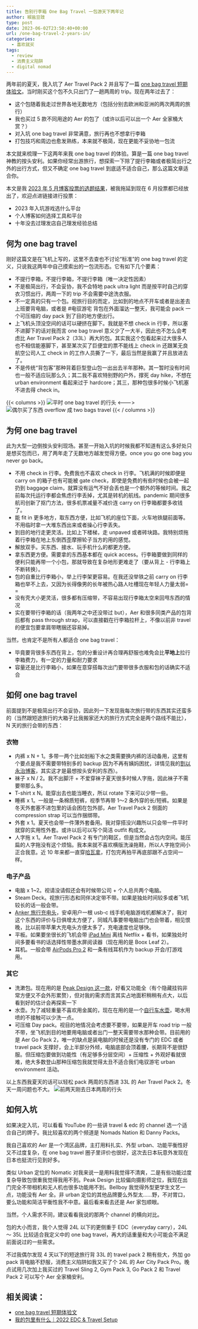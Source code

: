 ```yaml
---
title: 告别行李箱 One Bag Travel 一包游天下两年记
author: 椒盐豆豉
type: post
date: 2023-06-02T23:50:40+00:00
url: /one-bag-travel-2-years-in/
categories:
  - 喜欢就买
tags:
  - review
  - 消费主义陷阱
  - digital nomad
---
```

两年前的夏天，我入坑了 Aer Travel Pack 2 并且写了一篇 [one bag travel 短期体验文](../one-bag-travel-aer-travel-pack-2/)。当时刚买这个包不久只出门了一趟两周的 trip。现在两年过去了：

- 这个包随着我走过世界各地无数地方（包括分别去欧洲和亚洲的两次两周的旅行）
- 我也买过 5 款不同用途的 Aer 的包了（或许以后可以出一个 Aer 全家桶大赏？）
- 对入坑 one bag travel 非常满意，旅行再也不想拿行李箱
- 打包技巧和周边也愈发熟练，本来就不极简，现在更能不妥协地一包流

本文就来梳理一下这两年来我 one bag travel 的体验。算是一篇 one bag travel 神教的按头安利。如果你经常出游旅行，想探索一下除了提行李箱或者极简出行之外的出行方式，但又不确定 one bag travel 到底适不适合自己，那么这篇文章适合你。

本文是我 [2023 年 5 月博客投票的选题结果](https://www.patreon.com/posts/2023-5-yue-bo-ke-82675737)，被我拖延到现在 6 月投票都已经放出了，欢迎点进链接进行投票：

- 2023 年入坑游戏选什么平台
- 个人博客如何选择工具和平台
- 十年没去过理发店自己理发经验总结

<!--more-->

## 何为 one bag travel

刚好这篇文是在飞机上写的，这里不去查也不讨论“标准”的 one bag travel 的定义，只说我这两年中自己摸索出的一包流形态。它有如下几个要素：

- 不提行李箱，不提行李箱，不提行李箱（唯一决定性因素）
- 不是极简出行，不会妥协，我不会特地 pack ultra light 而是按平时自己的穿衣习惯出行，两周一下的 trip 不会需要中途洗衣服。
- 不一定真的只有一个包。视旅行目的而定，比如到的地点不开车或者是出差去上班要背电脑，或者是 #电驭游宅 背包在外面溜达一整天，我可能会 pack 一个可压缩的 day pack 到了目的地方便出行。
- 上飞机头顶没空间的话可以硬挤在脚下。我就是不想 check in 行李，所以塞不进脚下的话对我而言 one bag travel 意义少了一大半，因此也不怎么会考虑比 Aer Travel Pack 2（33L）再大的包。其实我这个包看起来过大很多人也不相信能塞脚下，甚至某次买了巨便宜的票不能线上 check in 还跟某无良航空公司人工 check in 的工作人员撕了一下，最后当然是我赢了并且放进去了。
- 不是传统“背包客”那种背着巨型登山包一出出去半年那种。其一暂时没有时间也一般不适应玩那么久；其二我不喜欢特别野的户外，撑死 day hike，不想在 urban environment 看起来过于 hardcore；其三，那种包很多时候小飞机塞不进去得 check in。

{{< columns >}}
![平时 one bag travel 的行头](https://douchi.sfo3.digitaloceanspaces.com/blog-scw/2021/08/20210811_100658-scaled-e1630273525874-768x1024.jpeg)
<--->
![偶尔买了东西 overflow 成 two bags travel](https://media.douchi.space/douchi/media_attachments/files/110/467/995/392/146/739/original/403a04e8c25e84f5.jpeg)
{{< / columns >}}
## 为何 one bag travel

此为大型一边倒按头安利现场。甚至一开始入坑的时候我都不知道有这么多好处只是想买包而已，用了两年走了无数地方越发觉得方便。once you go one bag you never go back。

- 不用 check in 行李。免费我也不喜欢 check in 行李。飞机满的时候即便是 carry on 的箱子也有可能被 gate check，即使是免费的有些时候也会被一起扔到 baggage claim，就算没有运气不好会丢也是一个额外的等候时间。我之前每次托运行李都会焦虑行李丢掉，尤其是转机的航线。pandemic 期间很多航司创新了抠门方法，很多机票减量不减价连 carry on 行李箱都要多收钱了。
- 能 fit in 更多地方，取东西方便，比如飞机的座位下面，火车地铁腿前面等。不用临时拿一大堆东西出来或者操心行李丢失。
- 到目的地行走更灵活。比如上下楼梯，走 unpaved 或者砖块路。我特别烦拖着行李箱在地上东倒西歪摩擦轮子当方的用的感觉。
- 解放双手。买东西、接水、玩手机什么的都更方便。
- 拿东西更方便。需要拿的东西基本都在 quick access。行李箱要做到同样的便利只能再带一个小包，那就导致在复杂地形更难走了（要从背上 - 行李箱上不断转换）。
- 包的自重比行李箱小，举上行李架更容易。在我还没举铁之前 carry on 行李箱也举不上去，又因为长得像男的长年被热心路人吐槽现在年轻人力量太弱= =
- 没有壳大小更灵活，很多都有压缩带，不容易出现行李箱太空来回甩东西的情况
- 实在要带行李箱的话（我两年之中还没带过 but），Aer 和很多同类产品的包背后都有 pass through strap，可以直接戳在行李箱拉杆上，不像以前非 travel 的便宜包要拿肩带瞎捆还容易掉。

当然，也肯定不是所有人都适合 one bag travel：

- 毕竟要背很多东西在背上，包的分重设计再合理再舒服也难免会比**平地上**拉行李箱费力，有一定的力量和耐力要求
- 容量还是比行李箱小，如果在意穿搭每次出门要带很多衣服和包的话确实不适合

## 如何 one bag travel

前面提到不是极简出行不会妥协，因此列一下发现我每次旅行带的东西其实还蛮多的（当然跟短途旅行的大箱子比我搬家还大的旅行方式完全是两个路线不能比），N 天的旅行会带的东西：

### 衣物

- 内裤 x N + 1。多带一两个比如划船下水之类需要换内裤的活动备用，这里有个要点是我不需要带特别多的 backup 因为不再有姨妈困扰，详情见我的[割以永治博客](../hysterectomy-surgery-review-part-2/)，其实这才是最想按头安利的东西）。
- 袜子 x N / 2。我不出脚汗 + 不爱穿袜子夏天很多时候人字拖，因此袜子不需要带那么多。
- T-shirt x N。能穿出去也能当睡衣，所以 rotate 下来可以少带一些。
- 睡裤 x 1。一般是一条棉质短裤，视季节再带 1～2 条外穿的长/短裤。如果是冬天外套塞不进包里的话会困在包外部，Aer Travel Pack 2 侧面的 compression strap 可以当作捆绑带。
- 外套 x 1。夏天也会带一件薄外套备用。我对穿搭没兴趣所以只会带一件平时就穿的实用性外套。或许以后可以写个简洁 outfit 构成文。
- 人字拖 x 1。Aer Travel Pack 2 有专门的鞋区，但是当然会占包内空间。能压扁的人字拖没有这个烦恼。我本来就不喜欢横版洗澡拖鞋，所以人字拖空间小正合我意。近 10 年来都一直穿[哈瓦拿](https://amzn.to/3pScCtE)，打包完再拍平再底部跟不占空间一样。

### 电子产品

- 电脑 x 1~2。视请没请假还会有时候带公司 + 个人总共两个电脑。
- Steam Deck。视旅行形态和同伴决定带不带。如果是独处时间较多或者飞机较长的话一般会带。
- [Anker 旅行充电头](https://amzn.to/3Z6LwkB)，安卓用户一根 usb-c 线手机电脑游戏机都解决了，我对这个东西的评价与日俱增太方便了，同城凡事要带电脑出门也会带着，相见恨晚，比以前带苹果大充电头方便太多了，充电速度也足够快。
- 平板。如果要坐很长的飞机会带 [iPad Mini](https://amzn.to/3nOQfra) 离线 Netflix + 看书，如果独处时间多要看书的话选择性带墨水屏阅读器（现在用的是 Boox Leaf 2）。
- 耳机。一般会带 [AirPods Pro 2](https://amzn.to/3fZOENk) 和一条有线耳机作为 backup 开会/打游戏用。

### 其它

- 洗漱包。现在用的是 [Peak Design 这一款](https://amzn.to/37mySYA)，好看又功能全（有个隐藏挂钩非常方便又不会外形累赘），但对我的需求而言其实占地面积稍稍有点大，以后看到好的估计会再探索一下
- 水壶。为了减轻重量不喜欢用金属的，现在在用的是一个[自行车水壶](https://amzn.to/3hP1k7a)，喝水用喷的不接触可以少洗一点。
- 可压缩 Day pack。视目的地情况会考虑要不要带，如果是开车 road trip 一般不带，坐飞机到目的地要用电脑或者出门一整天需要带水那种会带。目前用的是 Aer Go Pack 2，唯一的缺点是装电脑的时候还是没有专门的 EDC 或者 travel pack 支撑好，会上半部分外倾，电脑底部会顶着腰，长期背不是很舒服。但压缩包要做到功能性（有足够多分层空间）+ 压缩性 + 外观好看就很难，绝大多数登山那种压缩包我就觉得太丑不适合我们电驭游宅 urban environment 活动。

以上东西我夏天的话可以轻松 pack 两周的东西进 33L 的 Aer Travel Pack 2。冬天一周问题也不大。
![前两天刚去日本两周的行头](https://media.douchi.space/douchi/media_attachments/files/110/392/140/845/626/877/original/25af4a90ab3beb48.jpeg)

## 如何入坑

如果决定入坑，可以看看 YouTube 的一些讲 travel & edc 的 channel 选一个适合自己的牌子。我比较喜欢的两个频道是 Nomads Nation 和 Danny Packs。

我自己喜欢的 Aer 是一个湾区品牌，主打用料扎实、外型 urban、功能平衡性好又不过度复杂，在 one bag travel 圈子里评价也很好，这次去日本玩意外发现在日本也挺流行见到好多。

类似 Urban 定位的 Nomatic 对我来说一是用料我觉得不清爽，二是有些功能过度复杂导致包很重我觉得我用不到。Peak Design 比较偏向摄影师定位，我现在出门完全不带相机和无人机也很多功能用不到。Bellboy 我觉得外型更学生文艺一点，功能没有 Aer 全。非 urban 定位的其他品牌要么外型太……野，不对胃口，要么功能和简洁平衡性我不中意。最后看来看去还是 Aer 家包顺眼。

当然，个人需求不同，建议看看我说的那两个 channel 的横向对比。

包的大小而言，我个人觉得 24L 以下的更侧重于 EDC（everyday carry），24L ～ 35L 比较适合我定义中的 one bag travel，再大的话重量和大小可能会不满足前面说过的一些需求。

不过我偶尔发现 4 天以下的短途旅行背 33L 的 travel pack 2 稍有些大，外加 go pack 背电脑不舒服，消费主义陷阱如我又买了个 24L 的 Aer City Pack Pro。晚点试用几次加上我买过的 Travel Sling 2, Gym Pack 3, Go Pack 2 和 Travel Pack 2 可以写个 Aer 全家桶安利。

## 相关阅读：
- [one bag travel 短期体验文](../one-bag-travel-aer-travel-pack-2/)
- [我的包里有什么｜2022 EDC & Travel Setup](../2022-edc-travel-setup)

